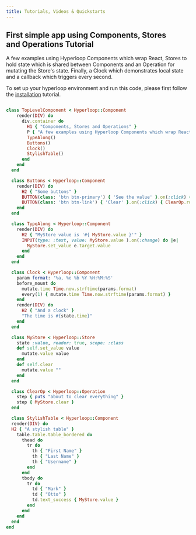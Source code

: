 ```yaml
---
title: Tutorials, Videos & Quickstarts
---
```


## <i class="flaticon-professor-teaching"></i><span class="bigfirstletter">F</span>irst simple app using Components, Stores <br>and Operations Tutorial

A few examples using Hyperloop Components which wrap React, Stores to hold state which is shared between Components and an Operation for mutating the Store's state. Finally, a Clock which demonstrates local state and a callback which triggers every second.

To set up your hyperloop environment and run this code, please first follow the [installation](/installation) tutorial.

```ruby

class TopLevelComponent < Hyperloop::Component
    render(DIV) do
      div.container do
        H1 { "Components, Stores and Operations" }
        P { "A few examples using Hyperloop Components which wrap React, Stores to hold state which is shared between Components and an Operation for mutating the Store's state. Finally, a Clock which demonstrates local state and a callback which triggers every second." }
        TypeAlong()
        Buttons()
        Clock()
        StylishTable()
      end
    end
  end

  class Buttons < Hyperloop::Component
    render(DIV) do
      H2 { "Some buttons" }
      BUTTON(class: 'btn btn-primary') { 'See the value' }.on(:click) { alert "MyStore value is '#{ MyStore.value }'" }
      BUTTON(class: 'btn btn-link') { 'Clear' }.on(:click) { ClearOp.run }
    end
  end

  class TypeAlong < Hyperloop::Component
    render(DIV) do
      H2 { "MyStore value is '#{ MyStore.value }'" }
      INPUT(type: :text, value: MyStore.value ).on(:change) do |e|
        MyStore.set_value e.target.value
      end
    end
  end

  class Clock < Hyperloop::Component
    param format: '%a, %e %b %Y %H:%M:%S'
    before_mount do
      mutate.time Time.now.strftime(params.format)
      every(1) { mutate.time Time.now.strftime(params.format) }
    end
    render(DIV) do
      H2 { "And a clock" }
      "The time is #{state.time}"
    end
  end

  class MyStore < Hyperloop::Store
    state :value, reader: true, scope: :class
    def self.set_value value
      mutate.value value
    end
    def self.clear
      mutate.value ""
    end
  end

  class ClearOp < Hyperloop::Operation
    step { puts "about to clear everything" }
    step { MyStore.clear }
  end

  class StylishTable < Hyperloop::Component
  render(DIV) do
  H2 { "A stylish table" }
    table.table.table_bordered do
      thead do
        tr do
          th { "First Name" }
          th { "Last Name" }
          th { "Username" }
        end
      end
      tbody do
        tr do
          td { "Mark" }
          td { "Otto" }
          td.text_success { MyStore.value }
        end
      end
    end
  end
end

```